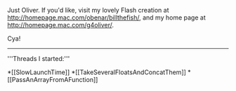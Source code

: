 Just Oliver. If you'd like, visit my lovely Flash creation at http://homepage.mac.com/obenar/billthefish/, and my home page at http://homepage.mac.com/g4oliver/.

Cya!

----

'''Threads I started:'''

*[[SlowLaunchTime]]
*[[TakeSeveralFloatsAndConcatThem]]
*[[PassAnArrayFromAFunction]]